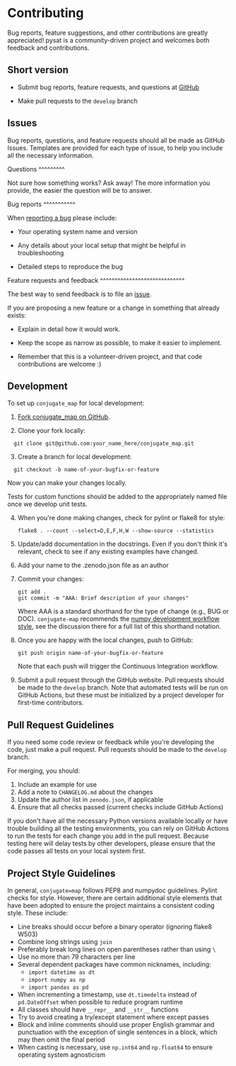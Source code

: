 Contributing
============

Bug reports, feature suggestions, and other contributions are greatly
appreciated!  pysat is a community-driven project and welcomes both feedback and
contributions.

Short version
-------------

* Submit bug reports, feature requests, and questions at
  [GitHub](https://github.com//KCollins/conjugate_map/issues)

* Make pull requests to the ``develop`` branch

Issues
------

Bug reports, questions, and feature requests should all be made as GitHub
Issues.  Templates are provided for each type of issue, to help you include
all the necessary information.

Questions
^^^^^^^^^

Not sure how something works?  Ask away!  The more information you provide, the
easier the question will be to answer.

Bug reports
^^^^^^^^^^^

When [reporting a bug](https://github.com//KCollins/conjugate_map/issues) please
include:

* Your operating system name and version

* Any details about your local setup that might be helpful in troubleshooting

* Detailed steps to reproduce the bug

Feature requests and feedback
^^^^^^^^^^^^^^^^^^^^^^^^^^^^^

The best way to send feedback is to file an
[issue](https://github.com/KCollins/conjugate_map/issues).

If you are proposing a new feature or a change in something that already exists:

* Explain in detail how it would work.

* Keep the scope as narrow as possible, to make it easier to implement.

* Remember that this is a volunteer-driven project, and that code contributions
  are welcome :)

Development
-----------

To set up `conjugate_map` for local development:

1. [Fork conjugate_map on GitHub](https://github.com/KCollins/conjugate_map/fork).

2. Clone your fork locally:

  ```
    git clone git@github.com:your_name_here/conjugate_map.git
  ```

3. Create a branch for local development:

  ```
    git checkout -b name-of-your-bugfix-or-feature
  ```

   Now you can make your changes locally.

   Tests for custom functions should be added to the appropriately named file
   once we develop unit tests.

4. When you're done making changes, check for pylint or flake8 for style:

   ```
   flake8 . --count --select=D,E,F,H,W --show-source --statistics
   ```

5. Update/add documentation in the docstrings.  Even if you don't think it's
   relevant, check to see if any existing examples have changed.

6. Add your name to the .zenodo.json file as an author

7. Commit your changes:
   ```
   git add .
   git commit -m "AAA: Brief description of your changes"
   ```
   Where AAA is a standard shorthand for the type of change (e.g., BUG or DOC).
   `conjugate-map` recommends the [numpy development workflow style](https://numpy.org/doc/stable/dev/development_workflow.html),
   see the discussion there for a full list of this shorthand notation.  

9. Once you are happy with the local changes, push to GitHub:
   ```
   git push origin name-of-your-bugfix-or-feature
   ```
   Note that each push will trigger the Continuous Integration workflow.

10. Submit a pull request through the GitHub website. Pull requests should be
    made to the ``develop`` branch.  Note that automated tests will be run on
    GitHub Actions, but these must be initialized by a project developer for
    first-time contributors.


Pull Request Guidelines
-----------------------

If you need some code review or feedback while you're developing the code, just
make a pull request. Pull requests should be made to the ``develop`` branch.

For merging, you should:

1. Include an example for use
2. Add a note to ``CHANGELOG.md`` about the changes
3. Update the author list in ``zenodo.json``, if applicable
4. Ensure that all checks passed (current checks include GitHub Actions)

If you don't have all the necessary Python versions available locally or have
trouble building all the testing environments, you can rely on GitHub Actions to
run the tests for each change you add in the pull request. Because testing here
will delay tests by other developers, please ensure that the code passes all
tests on your local system first.


Project Style Guidelines
------------------------

In general, `conjugate=map` follows PEP8 and numpydoc guidelines.  Pylint
checks for style.  However, there are certain additional style elements that
have been adopted to ensure the project maintains a consistent coding style.
These include:

* Line breaks should occur before a binary operator (ignoring flake8 W503)
* Combine long strings using `join`
* Preferably break long lines on open parentheses rather than using `\`
* Use no more than 79 characters per line
* Several dependent packages have common nicknames, including:
  * `import datetime as dt`
  * `import numpy as np`
  * `import pandas as pd`
* When incrementing a timestamp, use `dt.timedelta` instead of `pd.DateOffset`
  when possible to reduce program runtime
* All classes should have `__repr__` and `__str__` functions
* Try to avoid creating a try/except statement where except passes
* Block and inline comments should use proper English grammar and punctuation
  with the exception of single sentences in a block, which may then omit the
  final period
* When casting is necessary, use `np.int64` and `np.float64` to ensure operating
  system agnosticism
